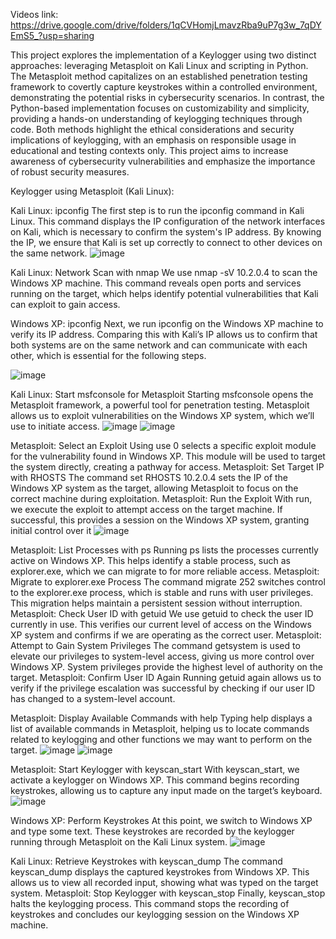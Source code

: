 Videos link: https://drive.google.com/drive/folders/1qCVHomjLmavzRba9uP7g3w_7qDYEmS5_?usp=sharing

This project explores the implementation of a Keylogger using two distinct approaches: leveraging Metasploit on Kali Linux and scripting in Python. The Metasploit method capitalizes on an established penetration testing framework to covertly capture keystrokes within a controlled environment, demonstrating the potential risks in cybersecurity scenarios. In contrast, the Python-based implementation focuses on customizability and simplicity, providing a hands-on understanding of keylogging techniques through code. Both methods highlight the ethical considerations and security implications of keylogging, with an emphasis on responsible usage in educational and testing contexts only. This project aims to increase awareness of cybersecurity vulnerabilities and emphasize the importance of robust security measures.

Keylogger using Metasploit (Kali Linux):

Kali Linux: ipconfig
The first step is to run the ipconfig command in Kali Linux. This command displays the IP configuration of the network interfaces on Kali, which is necessary to confirm the system's IP address. By knowing the IP, we ensure that Kali is set up correctly to connect to other devices on the same network.
![image](https://github.com/user-attachments/assets/24da589a-4f44-4ef5-bd10-5d91237abf1a)

Kali Linux: Network Scan with nmap
We use nmap -sV 10.2.0.4 to scan the Windows XP machine. This command reveals open ports and services running on the target, which helps identify potential vulnerabilities that Kali can exploit to gain access.

Windows XP: ipconfig
Next, we run ipconfig on the Windows XP machine to verify its IP address. Comparing this with Kali’s IP allows us to confirm that both systems are on the same network and can communicate with each other, which is essential for the following steps.
 
![image](https://github.com/user-attachments/assets/acf0c5bb-13d1-4661-90ff-fb5cbbbae09c)


Kali Linux: Start msfconsole for Metasploit
Starting msfconsole opens the Metasploit framework, a powerful tool for penetration testing. Metasploit allows us to exploit vulnerabilities on the Windows XP system, which we’ll use to initiate access.
 ![image](https://github.com/user-attachments/assets/59a30919-6bde-44e5-9149-ecd58402ae53)
 ![image](https://github.com/user-attachments/assets/04beff90-98d2-484d-a1c3-658ca2c23621)


 
Metasploit: Select an Exploit
Using use 0 selects a specific exploit module for the vulnerability found in Windows XP. This module will be used to target the system directly, creating a pathway for access.
Metasploit: Set Target IP with RHOSTS
The command set RHOSTS 10.2.0.4 sets the IP of the Windows XP system as the target, allowing Metasploit to focus on the correct machine during exploitation.
Metasploit: Run the Exploit
With run, we execute the exploit to attempt access on the target machine. If successful, this provides a session on the Windows XP system, granting initial control over it
![image](https://github.com/user-attachments/assets/1974583b-8341-4dca-8b3f-7af7c972b74a)

 
Metasploit: List Processes with ps
Running ps lists the processes currently active on Windows XP. This helps identify a stable process, such as explorer.exe, which we can migrate to for more reliable access.
Metasploit: Migrate to explorer.exe Process
The command migrate 252 switches control to the explorer.exe process, which is stable and runs with user privileges. This migration helps maintain a persistent session without interruption.
Metasploit: Check User ID with getuid
We use getuid to check the user ID currently in use. This verifies our current level of access on the Windows XP system and confirms if we are operating as the correct user.
Metasploit: Attempt to Gain System Privileges
The command getsystem is used to elevate our privileges to system-level access, giving us more control over Windows XP. System privileges provide the highest level of authority on the target.
Metasploit: Confirm User ID Again
Running getuid again allows us to verify if the privilege escalation was successful by checking if our user ID has changed to a system-level account.
 
Metasploit: Display Available Commands with help
Typing help displays a list of available commands in Metasploit, helping us to locate commands related to keylogging and other functions we may want to perform on the target.
![image](https://github.com/user-attachments/assets/03311bcf-3a68-4f33-b0be-ce1a7a036616)
![image](https://github.com/user-attachments/assets/9b900ab7-0f08-47b4-b82e-d64f9da130b6)

Metasploit: Start Keylogger with keyscan_start
With keyscan_start, we activate a keylogger on Windows XP. This command begins recording keystrokes, allowing us to capture any input made on the target’s keyboard.
 ![image](https://github.com/user-attachments/assets/ed8cbdc9-afe9-4bfd-8fac-15f294552d2d)

Windows XP: Perform Keystrokes
At this point, we switch to Windows XP and type some text. These keystrokes are recorded by the keylogger running through Metasploit on the Kali Linux system.
 ![image](https://github.com/user-attachments/assets/2e7ca3f3-b06f-4d12-90e9-2b609ecaa148)

Kali Linux: Retrieve Keystrokes with keyscan_dump
The command keyscan_dump displays the captured keystrokes from Windows XP. This allows us to view all recorded input, showing what was typed on the target system.
Metasploit: Stop Keylogger with keyscan_stop
Finally, keyscan_stop halts the keylogging process. This command stops the recording of keystrokes and concludes our keylogging session on the Windows XP machine.

